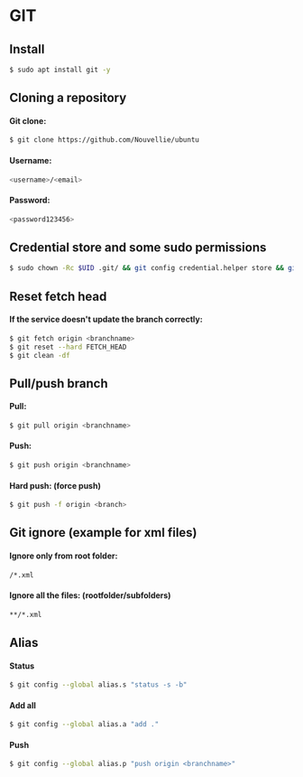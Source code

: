 # GIT
## Install

```sh
$ sudo apt install git -y
```

## Cloning a repository
#### Git clone:

```sh
$ git clone https://github.com/Nouvellie/ubuntu
```

#### Username:

```sh
<username>/<email>
```

#### Password:

```sh
<password123456>
```

## Credential store and some sudo permissions

```sh
$ sudo chown -Rc $UID .git/ && git config credential.helper store && git pull
```

## Reset fetch head
#### If the service doesn't update the branch correctly:

```sh
$ git fetch origin <branchname>
$ git reset --hard FETCH_HEAD
$ git clean -df
```

## Pull/push branch
#### Pull:

```sh
$ git pull origin <branchname>
```

#### Push:

```sh
$ git push origin <branchname>
```

#### Hard push: (force push)

```sh
$ git push -f origin <branch>
```

## Git ignore (example for xml files)
#### Ignore only from root folder:

```sh
/*.xml
```

#### Ignore all the files: (rootfolder/subfolders)

```sh
**/*.xml
```

## Alias
#### Status

```sh
$ git config --global alias.s "status -s -b"
```

#### Add all

```sh
$ git config --global alias.a "add ."
```

#### Push <branchname>

```sh
$ git config --global alias.p "push origin <branchname>"
```